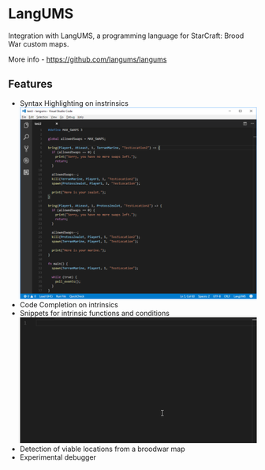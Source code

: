 # LangUMS

Integration with LangUMS, a programming language for StarCraft: Brood War custom maps.

More info - https://github.com/langums/langums

## Features

* Syntax Highlighting on instrinsics
![SyntaxHighlighting](images/syntax.png)
* Code Completion on intrinsics
* Snippets for intrinsic functions and conditions
![Snippets](images/snippets.gif)
* Detection of viable locations from a broodwar map
* Experimental debugger
